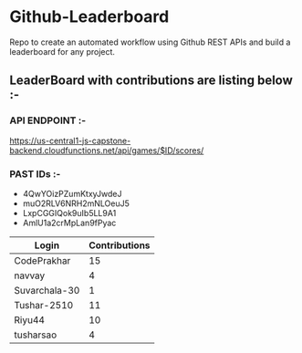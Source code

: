 # Github-Leaderboard
Repo to create an automated workflow using Github REST APIs and build a leaderboard for any project.
## LeaderBoard with contributions are listing below :-
### API ENDPOINT :- 
https://us-central1-js-capstone-backend.cloudfunctions.net/api/games/$ID/scores/
### PAST IDs :-
 - 4QwYOizPZumKtxyJwdeJ
 - muO2RLV6NRH2mNLOeuJ5
 - LxpCGGIQok9uIb5LL9A1
 - AmlU1a2crMpLan9fPyac
<!--START_TABLE-->
| Login        | Contributions |
| ------------ | ------------- |
| CodePrakhar | 15 |
| navvay | 4 |
| Suvarchala-30 | 1 |
| Tushar-2510 | 11 |
| Riyu44 | 10 |
| tusharsao | 4 |
<!--END_TABLE-->
